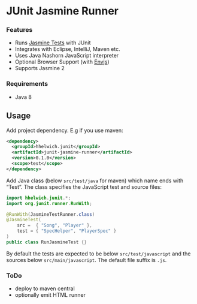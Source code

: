 JUnit Jasmine Runner
====================

### Features
* Runs [Jasmine Tests](http://jasmine.github.io/2.0/introduction.html) with JUnit
* Integrates with Eclipse, IntelliJ, Maven etc.
* Uses Java Nashorn JavaScript interpreter
* Optional Browser Support (with [Envjs](http://www.envjs.com/))
* Supports Jasmine 2

### Requirements
* Java 8

Usage
-----

Add project dependency. E.g if you use maven:

```xml
<dependency>
  <groupId>hhelwich.junit</groupId>
  <artifactId>junit-jasmine-runner</artifactId>
  <version>0.1.0</version>
  <scope>test</scope>
</dependency>
```

Add Java class (below `src/test/java` for maven) which name ends with “Test”. The class specifies the JavaScript test and source files:

```java
import hhelwich.junit.*;
import org.junit.runner.RunWith;

@RunWith(JasmineTestRunner.class)
@JasmineTest(
    src =  { "Song", "Player" }, 
    test = { "SpecHelper", "PlayerSpec" }
)
public class RunJasmineTest {}
```

By default the tests are expected to be below `src/test/javascript` and the sources below `src/main/javascript`. The default file suffix is `.js`.


### ToDo 
* deploy to maven central
* optionally emit HTML runner

